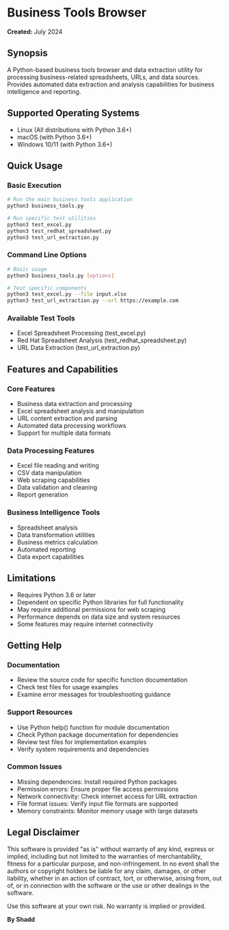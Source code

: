 # Business Tools Browser

**Created:** July 2024

## Synopsis

A Python-based business tools browser and data extraction utility for processing business-related spreadsheets, URLs, and data sources. Provides automated data extraction and analysis capabilities for business intelligence and reporting.

## Supported Operating Systems

- Linux (All distributions with Python 3.6+)
- macOS (with Python 3.6+)
- Windows 10/11 (with Python 3.6+)

## Quick Usage

### Basic Execution

```bash
# Run the main business tools application
python3 business_tools.py

# Run specific test utilities
python3 test_excel.py
python3 test_redhat_spreadsheet.py
python3 test_url_extraction.py
```

### Command Line Options

```bash
# Basic usage
python3 business_tools.py [options]

# Test specific components
python3 test_excel.py --file input.xlsx
python3 test_url_extraction.py --url https://example.com
```

### Available Test Tools

- Excel Spreadsheet Processing (test_excel.py)
- Red Hat Spreadsheet Analysis (test_redhat_spreadsheet.py)
- URL Data Extraction (test_url_extraction.py)

## Features and Capabilities

### Core Features

- Business data extraction and processing
- Excel spreadsheet analysis and manipulation
- URL content extraction and parsing
- Automated data processing workflows
- Support for multiple data formats

### Data Processing Features

- Excel file reading and writing
- CSV data manipulation
- Web scraping capabilities
- Data validation and cleaning
- Report generation

### Business Intelligence Tools

- Spreadsheet analysis
- Data transformation utilities
- Business metrics calculation
- Automated reporting
- Data export capabilities

## Limitations

- Requires Python 3.6 or later
- Dependent on specific Python libraries for full functionality
- May require additional permissions for web scraping
- Performance depends on data size and system resources
- Some features may require internet connectivity

## Getting Help

### Documentation

- Review the source code for specific function documentation
- Check test files for usage examples
- Examine error messages for troubleshooting guidance

### Support Resources

- Use Python help() function for module documentation
- Check Python package documentation for dependencies
- Review test files for implementation examples
- Verify system requirements and dependencies

### Common Issues

- Missing dependencies: Install required Python packages
- Permission errors: Ensure proper file access permissions
- Network connectivity: Check internet access for URL extraction
- File format issues: Verify input file formats are supported
- Memory constraints: Monitor memory usage with large datasets

## Legal Disclaimer

This software is provided "as is" without warranty of any kind, express or implied, including but not limited to the warranties of merchantability, fitness for a particular purpose, and non-infringement. In no event shall the authors or copyright holders be liable for any claim, damages, or other liability, whether in an action of contract, tort, or otherwise, arising from, out of, or in connection with the software or the use or other dealings in the software.

Use this software at your own risk. No warranty is implied or provided.

**By Shadd**
